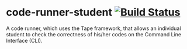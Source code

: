 # code-runner-student [![Build Status](https://travis-ci.org/The-Last-Mile-JS/code-runner-student.svg?branch=master)](https://travis-ci.org/The-Last-Mile-JS/code-runner-student)
A code runner, which uses the Tape framework, that allows an individual student to check the correctness of his/her codes on the Command Line Interface (CLI).
